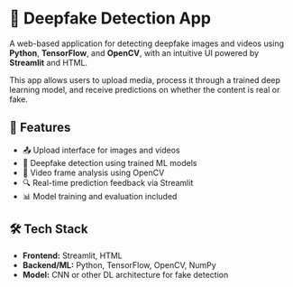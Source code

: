 # 🧠 Deepfake Detection App

A web-based application for detecting deepfake images and videos using **Python**, **TensorFlow**, and **OpenCV**, with an intuitive UI powered by **Streamlit** and HTML.

This app allows users to upload media, process it through a trained deep learning model, and receive predictions on whether the content is real or fake.

## 🚀 Features

- 📤 Upload interface for images and videos  
- 🧪 Deepfake detection using trained ML models  
- 🎥 Video frame analysis using OpenCV  
- 🔍 Real-time prediction feedback via Streamlit  
- 📊 Model training and evaluation included

## 🛠 Tech Stack

- **Frontend:** Streamlit, HTML  
- **Backend/ML:** Python, TensorFlow, OpenCV, NumPy  
- **Model:** CNN or other DL architecture for fake detection
